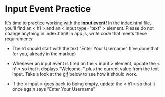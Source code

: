 # Input Event Practice

It's time to practice working with the **input event!** In the index.html file, you'll find an < h1 > and an < input type="text" > element. Please do not change anything in index.html! In app.js, write code that meets these requirements:

- The h1 should start with the text "Enter Your Username" (I've done that for you, already in the markup)

- Whenever an input event is fired on the < input > element, update the < h1 > so that it displays "Welcome, " plus the current value from the text input.
  Take a look at the [gif](./desiredImage/image.gif) below to see how it should work.

- If the < input > goes back to being empty, update the < h1 > so that it once again says "Enter Your Username"
